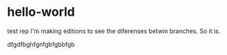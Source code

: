 # hello-world
test rep
I'm making editions to see the diferenses betwin branches. 
So it is.

dfgdfbghfgnfgbfgbbfgb
